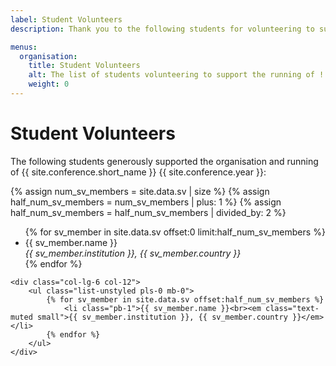 ```yaml
---
label: Student Volunteers
description: Thank you to the following students for volunteering to support the running of !!conference.short_name!! !!conference.year!!.

menus:
  organisation:
    title: Student Volunteers
    alt: The list of students volunteering to support the running of !!conference.short_name!! !!conference.year!!.
    weight: 0
---
```


# Student Volunteers

The following students generously supported the organisation and running of {{ site.conference.short_name }} {{ site.conference.year }}:

{% assign num_sv_members = site.data.sv | size %}
{% assign half_num_sv_members = num_sv_members | plus: 1 %}
{% assign half_num_sv_members = half_num_sv_members | divided_by: 2 %}

<div class="row">
	<div class="col-lg-6 col-12">
		<ul class="list-unstyled pls-0 mb-0">
            {% for sv_member in site.data.sv offset:0 limit:half_num_sv_members %}
                <li class="pb-1">{{ sv_member.name }}<br><em class="text-muted small">{{ sv_member.institution }}, {{ sv_member.country }}</em></li>
            {% endfor %}
		</ul>
	</div>

	<div class="col-lg-6 col-12">
		<ul class="list-unstyled pls-0 mb-0">
            {% for sv_member in site.data.sv offset:half_num_sv_members %}
                <li class="pb-1">{{ sv_member.name }}<br><em class="text-muted small">{{ sv_member.institution }}, {{ sv_member.country }}</em></li>
            {% endfor %}
		</ul>
	</div>
</div>
